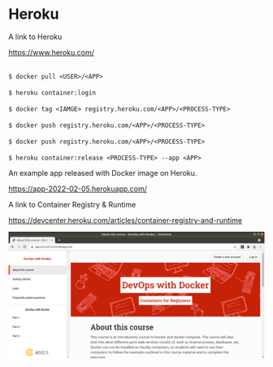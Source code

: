 # Heroku

A link to Heroku

https://www.heroku.com/

```

$ docker pull <USER>/<APP>

$ heroku container:login

$ docker tag <IAMGE> registry.heroku.com/<APP>/<PROCESS-TYPE>

$ docker push registry.heroku.com/<APP>/<PROCESS-TYPE>

$ docker push registry.heroku.com/<APP>/<PROCESS-TYPE>

$ heroku container:release <PROCESS-TYPE> --app <APP>

```
An example app released with Docker image on Heroku.

https://app-2022-02-05.herokuapp.com/

A link to Container Registry & Runtime

https://devcenter.heroku.com/articles/container-registry-and-runtime

![alt text](https://github.com/jylhakos/DevOpsWithDocker/blob/main/1/1.16.png?raw=true)
